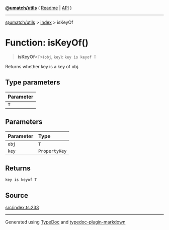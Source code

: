 [**@umatch/utils**](../../README.md) ( [Readme](../../README.md) \| [API](../../API.md) )

---

[@umatch/utils](../../API.md) > [index](../README.md) > isKeyOf

# Function: isKeyOf()

> **isKeyOf**\<`T`\>(`obj`, `key`): `key is keyof T`

Returns whether key is a key of obj.

## Type parameters

| Parameter |
| :-------- |
| `T`       |

## Parameters

| Parameter | Type          |
| :-------- | :------------ |
| `obj`     | `T`           |
| `key`     | `PropertyKey` |

## Returns

`key is keyof T`

## Source

[src/index.ts:233](https://github.com/umatch-oficial/utils/blob/00cf87f/src/index.ts#L233)

---

Generated using [TypeDoc](https://typedoc.org/) and [typedoc-plugin-markdown](https://www.npmjs.com/package/typedoc-plugin-markdown)
